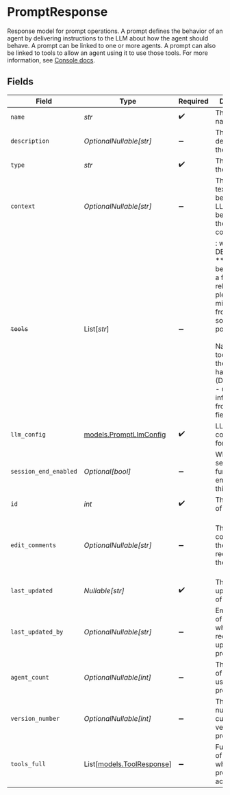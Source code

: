 # PromptResponse

Response model for prompt operations.
A prompt defines the behavior of an agent by delivering instructions to the LLM about how the
agent should behave. A prompt can be linked to one or more agents. A prompt can also be linked to
tools to allow an agent using it to use those tools. For more information, see
[Console docs](https://docs.syllable.ai/Resources/Prompts).


## Fields

| Field                                                                                                                                                                                                                                   | Type                                                                                                                                                                                                                                    | Required                                                                                                                                                                                                                                | Description                                                                                                                                                                                                                             | Example                                                                                                                                                                                                                                 |
| --------------------------------------------------------------------------------------------------------------------------------------------------------------------------------------------------------------------------------------- | --------------------------------------------------------------------------------------------------------------------------------------------------------------------------------------------------------------------------------------- | --------------------------------------------------------------------------------------------------------------------------------------------------------------------------------------------------------------------------------------- | --------------------------------------------------------------------------------------------------------------------------------------------------------------------------------------------------------------------------------------- | --------------------------------------------------------------------------------------------------------------------------------------------------------------------------------------------------------------------------------------- |
| `name`                                                                                                                                                                                                                                  | *str*                                                                                                                                                                                                                                   | :heavy_check_mark:                                                                                                                                                                                                                      | The prompt name                                                                                                                                                                                                                         | Weather Agent Prompt                                                                                                                                                                                                                    |
| `description`                                                                                                                                                                                                                           | *OptionalNullable[str]*                                                                                                                                                                                                                 | :heavy_minus_sign:                                                                                                                                                                                                                      | The description of the prompt                                                                                                                                                                                                           | Prompt for a weather agent.                                                                                                                                                                                                             |
| `type`                                                                                                                                                                                                                                  | *str*                                                                                                                                                                                                                                   | :heavy_check_mark:                                                                                                                                                                                                                      | The type of the prompt                                                                                                                                                                                                                  | prompt_v1                                                                                                                                                                                                                               |
| `context`                                                                                                                                                                                                                               | *OptionalNullable[str]*                                                                                                                                                                                                                 | :heavy_minus_sign:                                                                                                                                                                                                                      | The prompt text that will be sent to the LLM at the beginning of the conversation                                                                                                                                                       | You are a weather agent. Answer the user's questions about weather and nothing else.                                                                                                                                                    |
| ~~`tools`~~                                                                                                                                                                                                                             | List[*str*]                                                                                                                                                                                                                             | :heavy_minus_sign:                                                                                                                                                                                                                      | : warning: ** DEPRECATED **: This will be removed in a future release, please migrate away from it as soon as possible.<br/><br/>Names of the tools to which the prompt has access (DEPRECATED - use information from full tools field instead) | hangup                                                                                                                                                                                                                                  |
| `llm_config`                                                                                                                                                                                                                            | [models.PromptLlmConfig](../models/promptllmconfig.md)                                                                                                                                                                                  | :heavy_check_mark:                                                                                                                                                                                                                      | LLM configuration for a prompt.                                                                                                                                                                                                         |                                                                                                                                                                                                                                         |
| `session_end_enabled`                                                                                                                                                                                                                   | *Optional[bool]*                                                                                                                                                                                                                        | :heavy_minus_sign:                                                                                                                                                                                                                      | Whether session end functionality is enabled for this prompt                                                                                                                                                                            | false                                                                                                                                                                                                                                   |
| `id`                                                                                                                                                                                                                                    | *int*                                                                                                                                                                                                                                   | :heavy_check_mark:                                                                                                                                                                                                                      | The internal ID of the prompt                                                                                                                                                                                                           | 1                                                                                                                                                                                                                                       |
| `edit_comments`                                                                                                                                                                                                                         | *OptionalNullable[str]*                                                                                                                                                                                                                 | :heavy_minus_sign:                                                                                                                                                                                                                      | The comments for the most recent edit to the prompt                                                                                                                                                                                     | Updated prompt text to include requirement to not answer questions that aren't about weather.                                                                                                                                           |
| `last_updated`                                                                                                                                                                                                                          | *Nullable[str]*                                                                                                                                                                                                                         | :heavy_check_mark:                                                                                                                                                                                                                      | The last updated date of the prompt                                                                                                                                                                                                     | 2024-01-01T12:00:00Z                                                                                                                                                                                                                    |
| `last_updated_by`                                                                                                                                                                                                                       | *OptionalNullable[str]*                                                                                                                                                                                                                 | :heavy_minus_sign:                                                                                                                                                                                                                      | Email address of the user who most recently updated the prompt                                                                                                                                                                          | user@email.com                                                                                                                                                                                                                          |
| `agent_count`                                                                                                                                                                                                                           | *OptionalNullable[int]*                                                                                                                                                                                                                 | :heavy_minus_sign:                                                                                                                                                                                                                      | The number of agents using the prompt                                                                                                                                                                                                   | 5                                                                                                                                                                                                                                       |
| `version_number`                                                                                                                                                                                                                        | *OptionalNullable[int]*                                                                                                                                                                                                                 | :heavy_minus_sign:                                                                                                                                                                                                                      | The version number of the current version of the prompt                                                                                                                                                                                 | 1                                                                                                                                                                                                                                       |
| `tools_full`                                                                                                                                                                                                                            | List[[models.ToolResponse](../models/toolresponse.md)]                                                                                                                                                                                  | :heavy_minus_sign:                                                                                                                                                                                                                      | Full definitions of tools to which the prompt has access                                                                                                                                                                                |                                                                                                                                                                                                                                         |